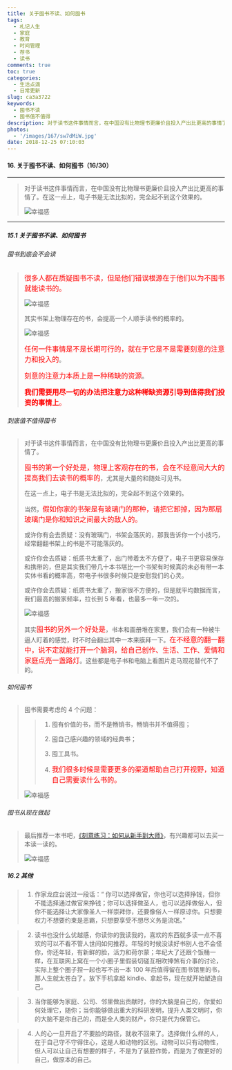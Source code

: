 ```yaml
---
title: 关于囤书不读、如何囤书
tags:
  - 札记人生
  - 家庭
  - 教育
  - 时间管理
  - 荐书
  - 读书
comments: true
toc: true
categories:
  - 生活点滴
  - 日常更新
slug: ca3a3722
keywords:
  - 囤书不读
  - 囤书值不值得
description: 对于读书这件事情而言，在中国没有比物理书更廉价且投入产出比更高的事情了。在这一点上，电子书是无法比拟的，完全起不到这个效果的。
photos:
  - '/images/167/sw7dMiW.jpg'
date: 2018-12-25 07:10:03
---
```

<script type="text/javascript" src="/assets/js/dist/bai.js"></script>


#### 16. 关于囤书不读、如何囤书（16/30）
---
> 对于读书这件事情而言，在中国没有比物理书更廉价且投入产出比更高的事情了。在这一点上，电子书是无法比拟的，完全起不到这个效果的。
>
> ![幸福感](/images/167/CMIbyUj.png)

---
##### 15.1 关于囤书不读、如何囤书
###### 囤书到底会不会读

> <font color="red" size = 3>很多人都在质疑囤书不读，但是他们错误根源在于他们以为不囤书就能读书的。</font>
>
> ![幸福感](/images/167/LeWd2Nz.jpg)
>
> 其实书架上物理存在的书，会提高一个人顺手读书的概率的。
>
> ![幸福感](/images/167/e4kOkXi.png)
>
> <font color="red" size = 3>任何一件事情是不是长期可行的，就在于它是不是需要刻意的注意力和投入的</font>。
>
> <font color="red" size = 3>刻意的注意力本质上是一种稀缺的资源</font>。
>
> <font color="red" size = 3>**我们需要用尽一切的办法把注意力这种稀缺资源引导到值得我们投资的事情上**。</font>

###### 到底值不值得囤书
> 对于读书这件事情而言，在中国没有比物理书更廉价且投入产出比更高的事情了。
>
> <font color="red" size = 3>囤书的第一个好处是，物理上客观存在的书，会在不经意间大大的提高我们去读书的概率的</font>，尤其是大量的和随处可见书。
>
> 在这一点上，电子书是无法比拟的，完全起不到这个效果的。
>
> 当然，<font color="red" size = 3>假如你家的书架是有玻璃门的那种，请把它卸掉，因为那扇玻璃门是你和知识之间最大的敌人的。</font>
>
> 或许你有会去质疑：没有玻璃门，书架会落灰的，那我告诉你一个小技巧，经常翻翻书架上的书是不可能落灰的。
>
> 或许你会去质疑：纸质书太重了，出门带着太不方便了，电子书更容易保存和携带的，但是其实我们带几十本书堪比一个书架有时候真的未必有带一本实体书看的概率高，带电子书很多时候只是安慰我们的心灵。
>
> 或许你会去质疑：纸质书太重了，搬家很不方便的，但是就平均数据而言，我们最高的搬家频率，拉长到 5 年看，也最多一年一次的。
>
> ![幸福感](/images/167/1Pn8vYZ.png)
>
> 其实<font color="red" size = 3>囤书的另外一个好处是</font>，书本和画册堆在家里，我们会有一种被牛逼人盯着的感觉，时不时会翻出其中一本来膜拜一下。<font color="red" size = 3>在不经意的翻一翻中，说不定就能打开一个脑洞，给自己创作、生活、工作、爱情和家庭点亮一盏路灯</font>。这些都是电子书和电脑上看图片走马观花替代不了的。

###### 如何囤书
> 囤书需要考虑的 4 个问题：
>
>> 1. 囤有价值的书，而不是畅销书，畅销书并不值得囤；
>>
>> 2. 囤自己感兴趣的领域的经典书；
>>
>> 3. 囤工具书。
>>
>> 4. <font color="red" size = 3>我们很多时候是需要更多的渠道帮助自己打开视野，知道自己需要读什么书的。</font>
>
> ![幸福感](/images/167/OLyO0s9.png)

###### 囤书从现在做起
> 最后推荐一本书吧，[《刻意练习：如何从新手到大师》](https://item.jd.com/11990777.html)，有兴趣都可以去买一本读一读的。
>
> ![幸福感](/images/167/VFGFPlg.png)

##### 16.2 其他

> 1. 作家龙应台说过一段话：“ 你可以选择做官，你也可以选择挣钱，但你不能选择通过做官来挣钱；你可以选择做圣人，也可以选择做俗人，但你不能选择让大家像圣人一样崇拜你，还要像俗人一样原谅你。只想要权力不想要约束是恶霸，只想要享受不想尽义务是流氓。”

> 2. 读书也没什么优越感，你读你的我读我的，喜欢的东西就多读一点不喜欢的可以不看不管人世间如何推荐。年轻的时候没读好书别人也不会怪你，你还年轻，有新鲜的脸，活力和荷尔蒙；年纪大了还跟个饭桶一样，在互联网上窝在一个小圈子里假装切磋互相吹捧煞有介事的讨论，实际上整个圈子捏一起也写不出一本 100 年后值得留在图书馆里的书，那人生就太苍白了。放下手机拿起 kindle、拿起书，现在就开始塑造自己。

> 3. 当你能够为家庭、公司、邻里做出贡献时，你的大脑是自己的，你爱如何处理它，随你；当你能够做出重大的科研发明，提升人类文明时，你的大脑不是你自己的，而是全人类的财产，你只是代为保管它。

> 4. 人的心一旦开启了不要脸的路径，就收不回来了。选择做什么样的人，在于自己守不守得住心，这是人和动物的区别。动物可以只有动物性，但人可以让自己有想要的样子，不是为了装腔作势，而是为了做更好的自己，做原本的自己。
